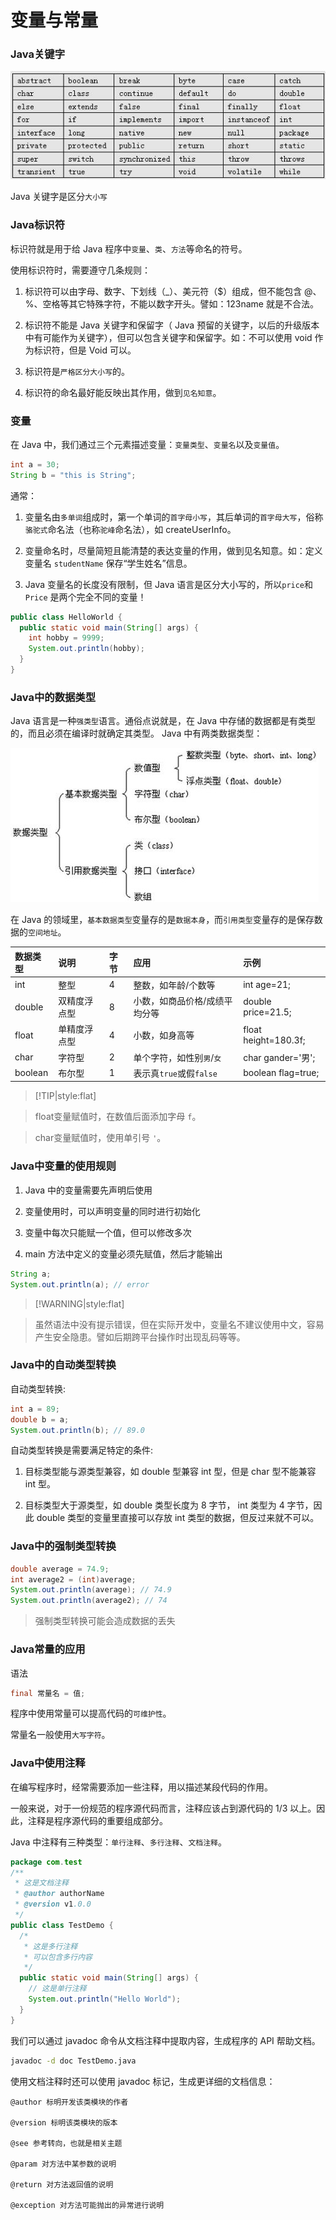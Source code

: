 # 变量与常量

### Java关键字

![Java关键字](img/keywords.jpg)

Java 关键字是区分`大小写`

### Java标识符

标识符就是用于给 Java 程序中`变量`、`类`、`方法`等命名的符号。

使用标识符时，需要遵守几条规则：

1. 标识符可以由字母、数字、下划线（_）、美元符（$）组成，但不能包含 @、%、空格等其它特殊字符，不能以数字开头。譬如：123name 就是不合法。

2. 标识符不能是 Java 关键字和保留字（ Java 预留的关键字，以后的升级版本中有可能作为关键字），但可以包含关键字和保留字。如：不可以使用 void 作为标识符，但是 Void 可以。

3. 标识符是`严格区分大小写`的。

4. 标识符的命名最好能反映出其作用，做到`见名知意`。

### 变量

在 Java 中，我们通过三个元素描述变量：`变量类型`、`变量名`以及`变量值`。

```java
int a = 30;
String b = "this is String";
```

通常：

1. 变量名由`多单词`组成时，第一个单词的`首字母小写`，其后单词的`首字母大写`，俗称`骆驼式`命名法（也称`驼峰`命名法），如 createUserInfo。

2. 变量命名时，尽量简短且能清楚的表达变量的作用，做到见名知意。如：定义变量名 `studentName` 保存“学生姓名”信息。

3. Java 变量名的长度没有限制，但 Java 语言是区分大小写的，所以`price`和`Price` 是两个完全不同的变量！

```java
public class HelloWorld {
  public static void main(String[] args) {
    int hobby = 9999;
    System.out.println(hobby);
  }
}
```

### Java中的数据类型

Java 语言是一种`强类型`语言。通俗点说就是，在 Java 中存储的数据都是有类型的，而且必须在编译时就确定其类型。 Java 中有两类数据类型：

![](img/data-type.jpg)

在 Java 的领域里，`基本数据类型`变量存的是`数据本身`，而`引用类型`变量存的是保存数据的`空间地址`。

|数据类型|说明|字节|应用|示例|
|:--|:--|:--|:--|:--|
|int|整型|4|整数，如年龄/个数等|int age=21;|
|double|双精度浮点型|8|小数，如商品价格/成绩平均分等|double price=21.5;|
|float|单精度浮点型|4|小数，如身高等|float height=180.3f;|
|char|字符型|2|单个字符，如性别`男`/`女`|char gander='男';|
|boolean|布尔型|1|表示真`true`或假`false`|boolean flag=true;|

> [!TIP|style:flat]

> float变量赋值时，在数值后面添加字母 `f`。

> char变量赋值时，使用单引号 `'`。

### Java中变量的使用规则

1. Java 中的变量需要先声明后使用

2. 变量使用时，可以声明变量的同时进行初始化

3. 变量中每次只能赋一个值，但可以修改多次

4. main 方法中定义的变量必须先赋值，然后才能输出

```java
String a;
System.out.println(a); // error
```

> [!WARNING|style:flat]

> 虽然语法中没有提示错误，但在实际开发中，变量名不建议使用中文，容易产生安全隐患。譬如后期跨平台操作时出现乱码等等。

### Java中的自动类型转换

自动类型转换:

```java
int a = 89;
double b = a;
System.out.println(b); // 89.0
```

自动类型转换是需要满足特定的条件:

1. 目标类型能与源类型兼容，如 double 型兼容 int 型，但是 char 型不能兼容 int 型。

2. 目标类型大于源类型，如 double 类型长度为 8 字节， int 类型为 4 字节，因此 double 类型的变量里直接可以存放 int 类型的数据，但反过来就不可以。

### Java中的强制类型转换

```java
double average = 74.9;
int average2 = (int)average;
System.out.println(average); // 74.9
System.out.println(average2); // 74
```

> 强制类型转换可能会造成数据的丢失

### Java常量的应用

语法

```java
final 常量名 = 值;
```

程序中使用常量可以提高代码的`可维护性`。

常量名一般使用`大写字符`。

### Java中使用注释

在编写程序时，经常需要添加一些注释，用以描述某段代码的作用。

一般来说，对于一份规范的程序源代码而言，注释应该占到源代码的 1/3 以上。因此，注释是程序源代码的重要组成部分。

Java 中注释有三种类型：`单行注释`、`多行注释`、`文档注释`。

```java
package com.test
/**
 * 这是文档注释
 * @author authorName
 * @version v1.0.0
 */
public class TestDemo {
  /*
   * 这是多行注释
   * 可以包含多行内容
   */
  public static void main(String[] args) {
    // 这是单行注释
    System.out.println("Hello World");
  }
}
```

我们可以通过 javadoc 命令从文档注释中提取内容，生成程序的 API 帮助文档。

```bash
javadoc -d doc TestDemo.java
```

使用文档注释时还可以使用 javadoc 标记，生成更详细的文档信息：

```
@author 标明开发该类模块的作者

@version 标明该类模块的版本

@see 参考转向，也就是相关主题

@param 对方法中某参数的说明

@return 对方法返回值的说明

@exception 对方法可能抛出的异常进行说明
```

